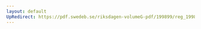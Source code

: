 ```yaml
---
layout: default
UpRedirect: https://pdf.swedeb.se/riksdagen-volumeG-pdf/199899/reg_199899/reg_199899_0209.pdf
---
```

